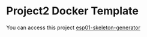 # Project2 Docker Template

You can access this project [esp01-skeleton-generator](esp01-skeleton-generator)